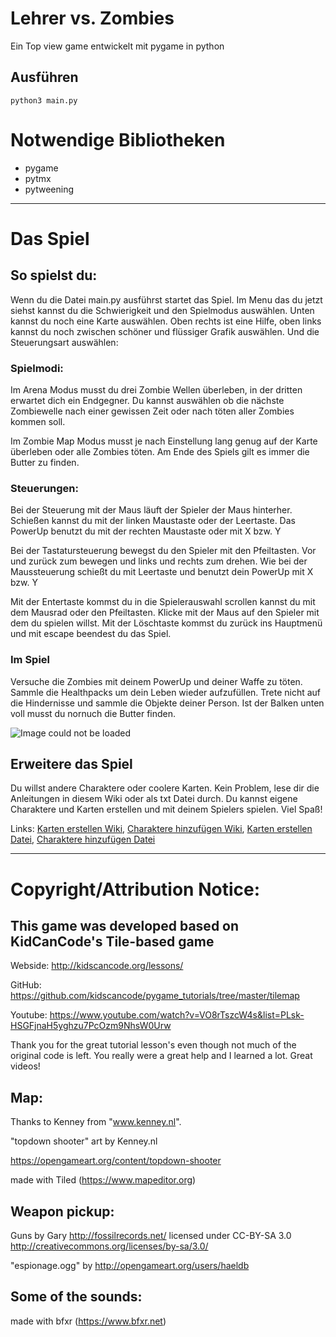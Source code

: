 # Lehrer vs. Zombies
Ein Top view game entwickelt mit pygame in python

## Ausführen
```
python3 main.py
```

# Notwendige Bibliotheken
- pygame
- pytmx
- pytweening

***

# Das Spiel
## So spielst du:
Wenn du die Datei main.py ausführst startet das Spiel. Im Menu das du jetzt siehst kannst du die Schwierigkeit und den Spielmodus auswählen. Unten kannst du noch eine Karte auswählen. Oben rechts ist eine Hilfe, oben links kannst du noch zwischen schöner und flüssiger Grafik auswählen. Und die Steuerungsart auswählen:

### Spielmodi:
Im Arena Modus musst du drei Zombie Wellen überleben, in der dritten erwartet dich ein Endgegner. Du kannst auswählen ob die nächste Zombiewelle nach einer gewissen Zeit oder nach töten aller Zombies kommen soll. 

Im Zombie Map Modus musst je nach Einstellung lang genug auf der Karte überleben oder alle Zombies töten. Am Ende des Spiels gilt es immer die Butter zu finden.

### Steuerungen:
Bei der Steuerung mit der Maus läuft der Spieler der Maus hinterher. Schießen kannst du mit der linken Maustaste oder der Leertaste. Das PowerUp benutzt du mit der rechten Maustaste oder mit X bzw. Y

Bei der Tastatursteuerung bewegst du den Spieler mit den Pfeiltasten. Vor und zurück zum bewegen und links und rechts zum drehen. Wie bei der Maussteuerung schießt du mit Leertaste und benutzt dein PowerUp mit X bzw. Y

Mit der Entertaste kommst du in die Spielerauswahl scrollen kannst du mit dem Mausrad oder den Pfeiltasten. Klicke mit der Maus auf den Spieler mit dem du spielen willst. Mit der Löschtaste kommst du zurück ins Hauptmenü und mit escape beendest du das Spiel.

### Im Spiel
Versuche die Zombies mit deinem PowerUp und deiner Waffe zu töten. Sammle die Healthpacks um dein Leben wieder aufzufüllen.
Trete nicht auf die Hindernisse und sammle die Objekte deiner Person. Ist der Balken unten voll musst du nornuch die Butter finden.

![Image could not be loaded](https://raw.githubusercontent.com/astroPythoner/Lehrer_vs_Zombies/master/img/erklärung_mit_hintergrund.png)

## Erweitere das Spiel

Du willst andere Charaktere oder coolere Karten. Kein Problem, lese dir die Anleitungen in diesem Wiki oder als txt Datei durch. Du kannst eigene Charaktere und Karten erstellen und mit deinem Spielers spielen. Viel Spaß!

Links: [Karten erstellen Wiki](https://github.com/astroPythoner/Lehrer_vs_Zombies/wiki/Wie-erstelle-ich-eine-neue-Karte), [Charaktere hinzufügen Wiki](https://github.com/astroPythoner/Lehrer_vs_Zombies/wiki/Wie-erstelle-ich-neue-Charaktere), [Karten erstellen Datei](https://github.com/astroPythoner/Lehrer_vs_Zombies/blob/master/Wie%20erstellt%20man%20eine%20neue%20Karte/Anleitung.txt), [Charaktere hinzufügen Datei](https://github.com/astroPythoner/Lehrer_vs_Zombies/blob/master/Wie%20erstellt%20man%20einen%20neuen%20Spielercharakter/Anleitung.txt)

***

# Copyright/Attribution Notice:

## This game was developed based on KidCanCode's Tile-based game
Webside: http://kidscancode.org/lessons/

GitHub: https://github.com/kidscancode/pygame_tutorials/tree/master/tilemap

Youtube: https://www.youtube.com/watch?v=VO8rTszcW4s&list=PLsk-HSGFjnaH5yghzu7PcOzm9NhsW0Urw

Thank you for the great tutorial lesson's even though not much of the original code is left. You really were a great      help and I learned a lot. Great videos!

## Map:
Thanks to Kenney from "www.kenney.nl".

"topdown shooter" art by Kenney.nl

https://opengameart.org/content/topdown-shooter

made with Tiled (https://www.mapeditor.org)

## Weapon pickup:
Guns by Gary <http://fossilrecords.net/> licensed under CC-BY-SA 3.0 <http://creativecommons.org/licenses/by-sa/3.0/>

"espionage.ogg" by http://opengameart.org/users/haeldb

## Some of the sounds:
made with bfxr (https://www.bfxr.net)
